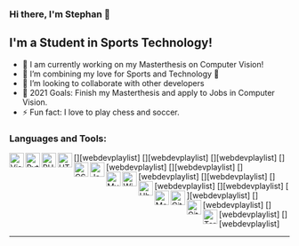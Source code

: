 ### Hi there, I'm Stephan 👋

## I'm a Student in Sports Technology!

- 🔭 I am currently working on my Masterthesis on Computer Vision!
- 🌱 I’m combining my love for Sports and Technology 🤣
- 👯 I’m looking to collaborate with other developers
- 🥅 2021 Goals: Finish my Masterthesis and apply to Jobs in Computer Vision.
- ⚡ Fun fact: I love to play chess and soccer.


### Languages and Tools:

[<img align="left" alt="Visual Studio Code" width="26px" src="https://stephanjarisch.com/images/github_icons/visual-studio-code-icon.png" />][webdevplaylist]
[<img align="left" alt="Python" width="26px" src="https://stephanjarisch.com/images/github_icons/python-icon.png" />][webdevplaylist]
[<img align="left" alt="PHP" width="26px" src="https://stephanjarisch.com/images/github_icons/php-icon.png" />][webdevplaylist]
[<img align="left" alt="HTML5" width="26px" src="https://stephanjarisch.com/images/github_icons/html-icon.png" />][webdevplaylist]
[<img align="left" alt="CSS3" width="26px" src="https://stephanjarisch.com/images/github_icons/css-icon.png" />][webdevplaylist]
[<img align="left" alt="JavaScript" width="26px" src="https://stephanjarisch.com/images/github_icons/javascript-icon.png" />][webdevplaylist]
[<img align="left" alt="MySQL" width="26px" src="https://stephanjarisch.com/images/github_icons/mysql-icon.png" />][webdevplaylist]
[<img align="left" alt="Windows" width="26px" src="https://stephanjarisch.com/images/github_icons/windows-icon.png" />][webdevplaylist]
[<img align="left" alt="Ubuntu" width="26px" src="https://stephanjarisch.com/images/github_icons/ubuntu-icon.png" />][webdevplaylist]
[<img align="left" alt="MacOS" width="26px" src="https://stephanjarisch.com/images/github_icons/apple-icon.png" />][webdevplaylist]
[<img align="left" alt="Git" width="26px" src="https://stephanjarisch.com/images/github_icons/git-icon.png" />][webdevplaylist]
[<img align="left" alt="Github" width="26px" src="https://stephanjarisch.com/images/github_icons/github-icon.png" />][webdevplaylist]
[<img align="left" alt="Terminal" width="26px" src="https://stephanjarisch.com/images/github_icons/terminal-icon.png" />][webdevplaylist]

---
